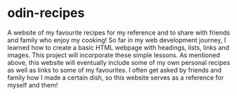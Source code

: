 # odin-recipes
A website of my favourite recipes for my reference and to share with friends and family who enjoy my cooking!
So far in my web development journey, I learned how to create a basic HTML webpage with headings, lists, links and images. This project will incorporate these simple lessons.
As mentioned above, this website will eventually include some of my own personal recipes as well as links to some of my favourites. I often get asked by friends and family how I made a certain dish, so this website serves as a reference for myself and them!